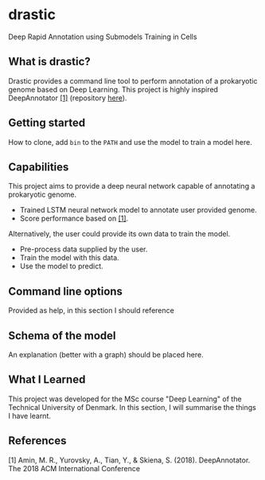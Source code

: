 # drastic
Deep Rapid Annotation using Submodels Training in Cells

What is drastic?
---------------

Drastic provides a command line tool to perform annotation of a prokaryotic genome
based on Deep Learning. This project is highly inspired DeepAnnotator [[1]](#amin2019) (repository [here](https://github.com/ruhulsbu/DeepAnnotator)).

Getting started
---------------
How to clone, add `bin` to the `PATH` and use the model to train a model here.

Capabilities
------------
This project aims to provide a deep neural network capable of annotating a prokaryotic
genome.
* Trained LSTM neural network model to annotate user provided genome.
* Score performance based on [[1]](#amin2019).

Alternatively, the user could provide its own data to train the model.
* Pre-process data supplied by the user.
* Train the model with this data.
* Use the model to predict.

Command line options
--------------------
Provided as help, in this section I should reference

Schema of the model
-------------------
An explanation (better with a graph) should be placed here.

What I Learned
-------------
This project was developed for the MSc course "Deep Learning" of the Technical University of Denmark.
In this section, I will summarise the things I have learnt.

References
---------

[<a name="amin2019">1</a>] Amin, M. R., Yurovsky, A., Tian, Y., & Skiena, S. (2018). DeepAnnotator. The 2018 ACM International Conference
